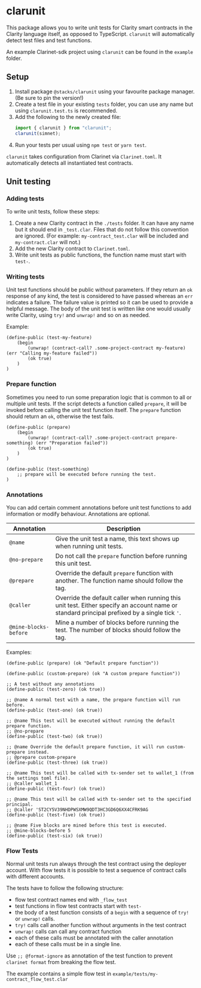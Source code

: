 # clarunit

This package allows you to write unit tests for Clarity smart contracts in the
Clarity language itself, as opposed to TypeScript. `clarunit` will automatically
detect test files and test functions.

An example Clarinet-sdk project using `clarunit` can be found in the `example`
folder.

## Setup

1. Install package `@stacks/clarunit` using your favourite package manager. (Be sure to
   pin the version!)
2. Create a test file in your existing `tests` folder, you can use any name but
   using `clarunit.test.ts` is recommended.
3. Add the following to the newly created file:
   ```ts
   import { clarunit } from "clarunit";
   clarunit(simnet);
   ```
4. Run your tests per usual using `npm test` or `yarn test`.

`clarunit` takes configuration from Clarinet via `Clarinet.toml`. It
automatically detects all instantiated test contracts.

## Unit testing

### Adding tests

To write unit tests, follow these steps:

1. Create a new Clarity contract in the `./tests` folder. It can have any name
   but it should end in `_test.clar`. Files that do not follow this convention
   are ignored. (For example: `my-contract_test.clar` will be included and
   `my-contract.clar` will not.)
2. Add the new Clarity contract to `Clarinet.toml`.
3. Write unit tests as public functions, the function name must start with
   `test-`.

### Writing tests

Unit test functions should be public without parameters. If they return an `ok`
response of any kind, the test is considered to have passed whereas an `err`
indicates a failure. The failure value is printed so it can be used to provide a
helpful message. The body of the unit test is written like one would usually
write Clarity, using `try!` and `unwrap!` and so on as needed.

Example:

```clarity
(define-public (test-my-feature)
	(begin
		(unwrap! (contract-call? .some-project-contract my-feature) (err "Calling my-feature failed"))
		(ok true)
	)
)
```

### Prepare function

Sometimes you need to run some preparation logic that is common to all or
multiple unit tests. If the script detects a function called `prepare`, it will
be invoked before calling the unit test function itself. The `prepare` function
should return an `ok`, otherwise the test fails.

```clarity
(define-public (prepare)
	(begin
		(unwrap! (contract-call? .some-project-contract prepare-something) (err "Preparation failed"))
		(ok true)
	)
)

(define-public (test-something)
	;; prepare will be executed before running the test.
)
```

### Annotations

You can add certain comment annotations before unit test functions to add
information or modify behaviour. Annotations are optional.

| Annotation            | Description                                                                                                                                  |
| --------------------- | -------------------------------------------------------------------------------------------------------------------------------------------- |
| `@name`               | Give the unit test a name, this text shows up when running unit tests.                                                                       |
| `@no-prepare`         | Do not call the `prepare` function before running this unit test.                                                                            |
| `@prepare`            | Override the default `prepare` function with another. The function name should follow the tag.                                               |
| `@caller`             | Override the default caller when running this unit test. Either specify an account name or standard principal prefixed by a single tick `'`. |
| `@mine-blocks-before` | Mine a number of blocks before running the test. The number of blocks should follow the tag.                                                 |

Examples:

```clarity
(define-public (prepare) (ok "Default prepare function"))

(define-public (custom-prepare) (ok "A custom prepare function"))

;; A test without any annotations
(define-public (test-zero) (ok true))

;; @name A normal test with a name, the prepare function will run before.
(define-public (test-one) (ok true))

;; @name This test will be executed without running the default prepare function.
;; @no-prepare
(define-public (test-two) (ok true))

;; @name Override the default prepare function, it will run custom-prepare instead.
;; @prepare custom-prepare
(define-public (test-three) (ok true))

;; @name This test will be called with tx-sender set to wallet_1 (from the settings toml file).
;; @caller wallet_1
(define-public (test-four) (ok true))

;; @name This test will be called with tx-sender set to the specified principal.
;; @caller 'ST2CY5V39NHDPWSXMW9QDT3HC3GD6Q6XX4CFRK9AG
(define-public (test-five) (ok true))

;; @name Five blocks are mined before this test is executed.
;; @mine-blocks-before 5
(define-public (test-six) (ok true))
```

### Flow Tests

Normal unit tests run always through the test contract using the deployer account. With flow tests it is possible to test a sequence of contract calls with different accounts.

The tests have to follow the following structure:

- flow test contract names end with `_flow_test`
- test functions in flow test contracts start with `test-`
- the body of a test function consists of a `begin` with a sequence of `try!` or `unwrap!` calls.
- `try!` calls call another function without arguments in the test contract
- `unwrap!` calls can call any contract function
- each of these calls must be annotated with the caller annotation
- each of these calls must be in a single line.

Use `;; @format-ignore` as annotation of the test function to prevent `clarinet format` from breaking the flow test.

The example contains a simple flow test in `example/tests/my-contract_flow_test.clar`
